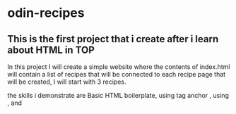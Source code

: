 # odin-recipes

## This is the first project that i create after i learn about HTML in TOP

In this project I will create a simple website where the contents of index.html will contain a list of recipes that will be connected to each recipe page that will be created, I will start with 3 recipes.

the skills i demonstrate are Basic HTML boilerplate, using tag anchor <a>, using <img>, and <alt>